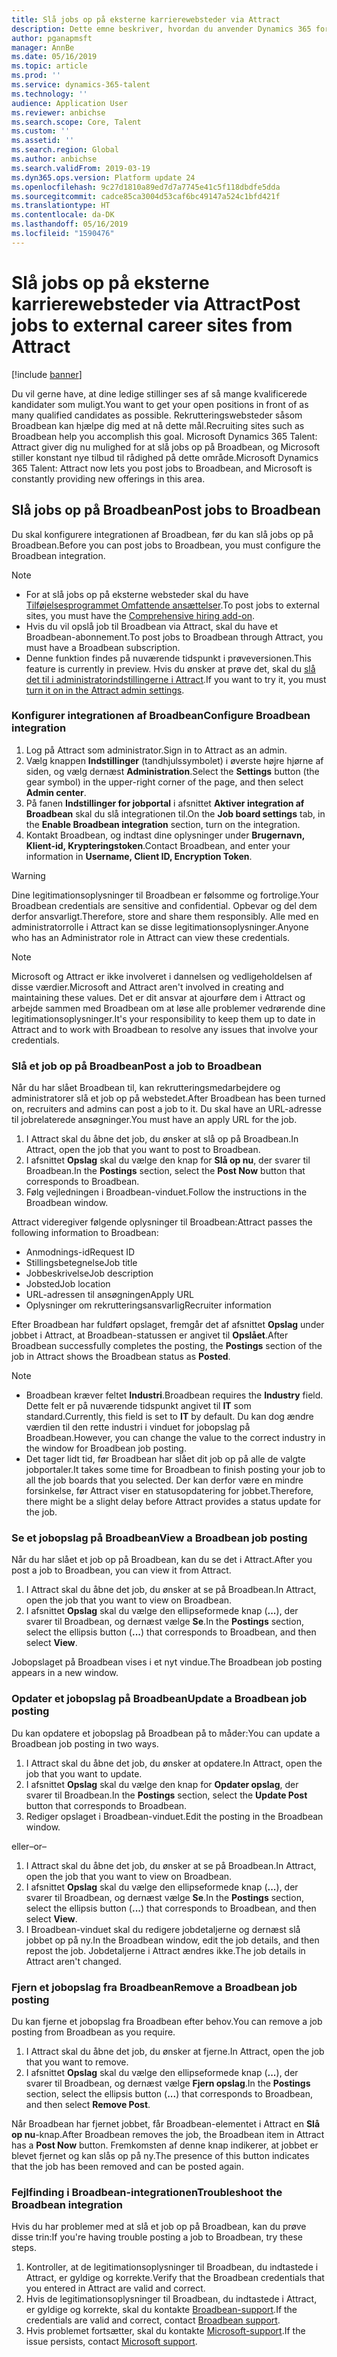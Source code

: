 ```yaml
---
title: Slå jobs op på eksterne karrierewebsteder via Attract
description: Dette emne beskriver, hvordan du anvender Dynamics 365 for Talent - Attract til at slå jobs op på eksterne rekrutteringswebsteder
author: pganapmsft
manager: AnnBe
ms.date: 05/16/2019
ms.topic: article
ms.prod: ''
ms.service: dynamics-365-talent
ms.technology: ''
audience: Application User
ms.reviewer: anbichse
ms.search.scope: Core, Talent
ms.custom: ''
ms.assetid: ''
ms.search.region: Global
ms.author: anbichse
ms.search.validFrom: 2019-03-19
ms.dyn365.ops.version: Platform update 24
ms.openlocfilehash: 9c27d1810a89ed7d7a7745e41c5f118dbdfe5dda
ms.sourcegitcommit: cadce85ca3004d53caf6bc49147a524c1bfd421f
ms.translationtype: HT
ms.contentlocale: da-DK
ms.lasthandoff: 05/16/2019
ms.locfileid: "1590476"
---
```

# <a name="post-jobs-to-external-career-sites-from-attract"></a><span data-ttu-id="646b0-103">Slå jobs op på eksterne karrierewebsteder via Attract</span><span class="sxs-lookup"><span data-stu-id="646b0-103">Post jobs to external career sites from Attract</span></span>

[!include [banner](../includes/banner.md)]

<span data-ttu-id="646b0-104">Du vil gerne have, at dine ledige stillinger ses af så mange kvalificerede kandidater som muligt.</span><span class="sxs-lookup"><span data-stu-id="646b0-104">You want to get your open positions in front of as many qualified candidates as possible.</span></span> <span data-ttu-id="646b0-105">Rekrutteringswebsteder såsom Broadbean kan hjælpe dig med at nå dette mål.</span><span class="sxs-lookup"><span data-stu-id="646b0-105">Recruiting sites such as Broadbean help you accomplish this goal.</span></span> <span data-ttu-id="646b0-106">Microsoft Dynamics 365 Talent: Attract giver dig nu mulighed for at slå jobs op på Broadbean, og Microsoft stiller konstant nye tilbud til rådighed på dette område.</span><span class="sxs-lookup"><span data-stu-id="646b0-106">Microsoft Dynamics 365 Talent: Attract now lets you post jobs to Broadbean, and Microsoft is constantly providing new offerings in this area.</span></span>

## <a name="post-jobs-to-broadbean"></a><span data-ttu-id="646b0-107">Slå jobs op på Broadbean</span><span class="sxs-lookup"><span data-stu-id="646b0-107">Post jobs to Broadbean</span></span>

<span data-ttu-id="646b0-108">Du skal konfigurere integrationen af Broadbean, før du kan slå jobs op på Broadbean.</span><span class="sxs-lookup"><span data-stu-id="646b0-108">Before you can post jobs to Broadbean, you must configure the Broadbean integration.</span></span>

> [!NOTE]
> - <span data-ttu-id="646b0-109">For at slå jobs op på eksterne websteder skal du have [Tilføjelsesprogrammet Omfattende ansættelser](https://docs.microsoft.com/dynamics365/unified-operations/talent/attract-comprehensive-hiring).</span><span class="sxs-lookup"><span data-stu-id="646b0-109">To post jobs to external sites, you must have the [Comprehensive hiring add-on](https://docs.microsoft.com/dynamics365/unified-operations/talent/attract-comprehensive-hiring).</span></span>
> - <span data-ttu-id="646b0-110">Hvis du vil opslå job til Broadbean via Attract, skal du have et Broadbean-abonnement.</span><span class="sxs-lookup"><span data-stu-id="646b0-110">To post jobs to Broadbean through Attract, you must have a Broadbean subscription.</span></span>
> - <span data-ttu-id="646b0-111">Denne funktion findes på nuværende tidspunkt i prøveversionen.</span><span class="sxs-lookup"><span data-stu-id="646b0-111">This feature is currently in preview.</span></span> <span data-ttu-id="646b0-112">Hvis du ønsker at prøve det, skal du [slå det til i administratorindstillingerne i Attract](https://docs.microsoft.com/dynamics365/unified-operations/talent/access-preview-feature).</span><span class="sxs-lookup"><span data-stu-id="646b0-112">If you want to try it, you must [turn it on in the Attract admin settings](https://docs.microsoft.com/dynamics365/unified-operations/talent/access-preview-feature).</span></span>

### <a name="configure-broadbean-integration"></a><span data-ttu-id="646b0-113">Konfigurer integrationen af Broadbean</span><span class="sxs-lookup"><span data-stu-id="646b0-113">Configure Broadbean integration</span></span>

1. <span data-ttu-id="646b0-114">Log på Attract som administrator.</span><span class="sxs-lookup"><span data-stu-id="646b0-114">Sign in to Attract as an admin.</span></span>
2. <span data-ttu-id="646b0-115">Vælg knappen **Indstillinger** (tandhjulssymbolet) i øverste højre hjørne af siden, og vælg dernæst **Administration**.</span><span class="sxs-lookup"><span data-stu-id="646b0-115">Select the **Settings** button (the gear symbol) in the upper-right corner of the page, and then select **Admin center**.</span></span>
3. <span data-ttu-id="646b0-116">På fanen **Indstillinger for jobportal** i afsnittet **Aktiver integration af Broadbean** skal du slå integrationen til.</span><span class="sxs-lookup"><span data-stu-id="646b0-116">On the **Job board settings** tab, in the **Enable Broadbean integration** section, turn on the integration.</span></span>
4. <span data-ttu-id="646b0-117">Kontakt Broadbean, og indtast dine oplysninger under **Brugernavn, Klient-id, Krypteringstoken**.</span><span class="sxs-lookup"><span data-stu-id="646b0-117">Contact Broadbean, and enter your information in **Username, Client ID, Encryption Token**.</span></span>

> [!WARNING]
> <span data-ttu-id="646b0-118">Dine legitimationsoplysninger til Broadbean er følsomme og fortrolige.</span><span class="sxs-lookup"><span data-stu-id="646b0-118">Your Broadbean credentials are sensitive and confidential.</span></span> <span data-ttu-id="646b0-119">Opbevar og del dem derfor ansvarligt.</span><span class="sxs-lookup"><span data-stu-id="646b0-119">Therefore, store and share them responsibly.</span></span> <span data-ttu-id="646b0-120">Alle med en administratorrolle i Attract kan se disse legitimationsoplysninger.</span><span class="sxs-lookup"><span data-stu-id="646b0-120">Anyone who has an Administrator role in Attract can view these credentials.</span></span>

> [!NOTE]
> <span data-ttu-id="646b0-121">Microsoft og Attract er ikke involveret i dannelsen og vedligeholdelsen af disse værdier.</span><span class="sxs-lookup"><span data-stu-id="646b0-121">Microsoft and Attract aren't involved in creating and maintaining these values.</span></span> <span data-ttu-id="646b0-122">Det er dit ansvar at ajourføre dem i Attract og arbejde sammen med Broadbean om at løse alle problemer vedrørende dine legitimationsoplysninger.</span><span class="sxs-lookup"><span data-stu-id="646b0-122">It's your responsibility to keep them up to date in Attract and to work with Broadbean to resolve any issues that involve your credentials.</span></span>

### <a name="post-a-job-to-broadbean"></a><span data-ttu-id="646b0-123">Slå et job op på Broadbean</span><span class="sxs-lookup"><span data-stu-id="646b0-123">Post a job to Broadbean</span></span>

<span data-ttu-id="646b0-124">Når du har slået Broadbean til, kan rekrutteringsmedarbejdere og administratorer slå et job op på webstedet.</span><span class="sxs-lookup"><span data-stu-id="646b0-124">After Broadbean has been turned on, recruiters and admins can post a job to it.</span></span> <span data-ttu-id="646b0-125">Du skal have an URL-adresse til jobrelaterede ansøgninger.</span><span class="sxs-lookup"><span data-stu-id="646b0-125">You must have an apply URL for the job.</span></span>

1. <span data-ttu-id="646b0-126">I Attract skal du åbne det job, du ønsker at slå op på Broadbean.</span><span class="sxs-lookup"><span data-stu-id="646b0-126">In Attract, open the job that you want to post to Broadbean.</span></span>
2. <span data-ttu-id="646b0-127">I afsnittet **Opslag** skal du vælge den knap for **Slå op nu**, der svarer til Broadbean.</span><span class="sxs-lookup"><span data-stu-id="646b0-127">In the **Postings** section, select the **Post Now** button that corresponds to Broadbean.</span></span>
3. <span data-ttu-id="646b0-128">Følg vejledningen i Broadbean-vinduet.</span><span class="sxs-lookup"><span data-stu-id="646b0-128">Follow the instructions in the Broadbean window.</span></span>

<span data-ttu-id="646b0-129">Attract videregiver følgende oplysninger til Broadbean:</span><span class="sxs-lookup"><span data-stu-id="646b0-129">Attract passes the following information to Broadbean:</span></span>

- <span data-ttu-id="646b0-130">Anmodnings-id</span><span class="sxs-lookup"><span data-stu-id="646b0-130">Request ID</span></span>
- <span data-ttu-id="646b0-131">Stillingsbetegnelse</span><span class="sxs-lookup"><span data-stu-id="646b0-131">Job title</span></span>
- <span data-ttu-id="646b0-132">Jobbeskrivelse</span><span class="sxs-lookup"><span data-stu-id="646b0-132">Job description</span></span>
- <span data-ttu-id="646b0-133">Jobsted</span><span class="sxs-lookup"><span data-stu-id="646b0-133">Job location</span></span>
- <span data-ttu-id="646b0-134">URL-adressen til ansøgningen</span><span class="sxs-lookup"><span data-stu-id="646b0-134">Apply URL</span></span>
- <span data-ttu-id="646b0-135">Oplysninger om rekrutteringsansvarlig</span><span class="sxs-lookup"><span data-stu-id="646b0-135">Recruiter information</span></span>

<span data-ttu-id="646b0-136">Efter Broadbean har fuldført opslaget, fremgår det af afsnittet **Opslag** under jobbet i Attract, at Broadbean-statussen er angivet til **Opslået**.</span><span class="sxs-lookup"><span data-stu-id="646b0-136">After Broadbean successfully completes the posting, the **Postings** section of the job in Attract shows the Broadbean status as **Posted**.</span></span>

> [!NOTE]
> - <span data-ttu-id="646b0-137">Broadbean kræver feltet **Industri**.</span><span class="sxs-lookup"><span data-stu-id="646b0-137">Broadbean requires the **Industry** field.</span></span> <span data-ttu-id="646b0-138">Dette felt er på nuværende tidspunkt angivet til **IT** som standard.</span><span class="sxs-lookup"><span data-stu-id="646b0-138">Currently, this field is set to **IT** by default.</span></span> <span data-ttu-id="646b0-139">Du kan dog ændre værdien til den rette industri i vinduet for jobopslag på Broadbean.</span><span class="sxs-lookup"><span data-stu-id="646b0-139">However, you can change the value to the correct industry in the window for Broadbean job posting.</span></span>
> - <span data-ttu-id="646b0-140">Det tager lidt tid, før Broadbean har slået dit job op på alle de valgte jobportaler.</span><span class="sxs-lookup"><span data-stu-id="646b0-140">It takes some time for Broadbean to finish posting your job to all the job boards that you selected.</span></span> <span data-ttu-id="646b0-141">Der kan derfor være en mindre forsinkelse, før Attract viser en statusopdatering for jobbet.</span><span class="sxs-lookup"><span data-stu-id="646b0-141">Therefore, there might be a slight delay before Attract provides a status update for the job.</span></span>

### <a name="view-a-broadbean-job-posting"></a><span data-ttu-id="646b0-142">Se et jobopslag på Broadbean</span><span class="sxs-lookup"><span data-stu-id="646b0-142">View a Broadbean job posting</span></span>

<span data-ttu-id="646b0-143">Når du har slået et job op på Broadbean, kan du se det i Attract.</span><span class="sxs-lookup"><span data-stu-id="646b0-143">After you post a job to Broadbean, you can view it from Attract.</span></span>

1. <span data-ttu-id="646b0-144">I Attract skal du åbne det job, du ønsker at se på Broadbean.</span><span class="sxs-lookup"><span data-stu-id="646b0-144">In Attract, open the job that you want to view on Broadbean.</span></span>
2. <span data-ttu-id="646b0-145">I afsnittet **Opslag** skal du vælge den ellipseformede knap (**...**), der svarer til Broadbean, og dernæst vælge **Se**.</span><span class="sxs-lookup"><span data-stu-id="646b0-145">In the **Postings** section, select the ellipsis button (**...**) that corresponds to Broadbean, and then select **View**.</span></span>

<span data-ttu-id="646b0-146">Jobopslaget på Broadbean vises i et nyt vindue.</span><span class="sxs-lookup"><span data-stu-id="646b0-146">The Broadbean job posting appears in a new window.</span></span>

### <a name="update-a-broadbean-job-posting"></a><span data-ttu-id="646b0-147">Opdater et jobopslag på Broadbean</span><span class="sxs-lookup"><span data-stu-id="646b0-147">Update a Broadbean job posting</span></span>

<span data-ttu-id="646b0-148">Du kan opdatere et jobopslag på Broadbean på to måder:</span><span class="sxs-lookup"><span data-stu-id="646b0-148">You can update a Broadbean job posting in two ways.</span></span>

1. <span data-ttu-id="646b0-149">I Attract skal du åbne det job, du ønsker at opdatere.</span><span class="sxs-lookup"><span data-stu-id="646b0-149">In Attract, open the job that you want to update.</span></span>
2. <span data-ttu-id="646b0-150">I afsnittet **Opslag** skal du vælge den knap for **Opdater opslag**, der svarer til Broadbean.</span><span class="sxs-lookup"><span data-stu-id="646b0-150">In the **Postings** section, select the **Update Post** button that corresponds to Broadbean.</span></span>
3. <span data-ttu-id="646b0-151">Rediger opslaget i Broadbean-vinduet.</span><span class="sxs-lookup"><span data-stu-id="646b0-151">Edit the posting in the Broadbean window.</span></span>

<span data-ttu-id="646b0-152">eller</span><span class="sxs-lookup"><span data-stu-id="646b0-152">–or–</span></span>

1. <span data-ttu-id="646b0-153">I Attract skal du åbne det job, du ønsker at se på Broadbean.</span><span class="sxs-lookup"><span data-stu-id="646b0-153">In Attract, open the job that you want to view on Broadbean.</span></span>
2. <span data-ttu-id="646b0-154">I afsnittet **Opslag** skal du vælge den ellipseformede knap (**...**), der svarer til Broadbean, og dernæst vælge **Se**.</span><span class="sxs-lookup"><span data-stu-id="646b0-154">In the **Postings** section, select the ellipsis button (**...**) that corresponds to Broadbean, and then select **View**.</span></span>
3. <span data-ttu-id="646b0-155">I Broadbean-vinduet skal du redigere jobdetaljerne og dernæst slå jobbet op på ny.</span><span class="sxs-lookup"><span data-stu-id="646b0-155">In the Broadbean window, edit the job details, and then repost the job.</span></span> <span data-ttu-id="646b0-156">Jobdetaljerne i Attract ændres ikke.</span><span class="sxs-lookup"><span data-stu-id="646b0-156">The job details in Attract aren't changed.</span></span>

### <a name="remove-a-broadbean-job-posting"></a><span data-ttu-id="646b0-157">Fjern et jobopslag fra Broadbean</span><span class="sxs-lookup"><span data-stu-id="646b0-157">Remove a Broadbean job posting</span></span>

<span data-ttu-id="646b0-158">Du kan fjerne et jobopslag fra Broadbean efter behov.</span><span class="sxs-lookup"><span data-stu-id="646b0-158">You can remove a job posting from Broadbean as you require.</span></span>

1. <span data-ttu-id="646b0-159">I Attract skal du åbne det job, du ønsker at fjerne.</span><span class="sxs-lookup"><span data-stu-id="646b0-159">In Attract, open the job that you want to remove.</span></span>
2. <span data-ttu-id="646b0-160">I afsnittet **Opslag** skal du vælge den ellipseformede knap (**...**), der svarer til Broadbean, og dernæst vælge **Fjern opslag**.</span><span class="sxs-lookup"><span data-stu-id="646b0-160">In the **Postings** section, select the ellipsis button (**...**) that corresponds to Broadbean, and then select **Remove Post**.</span></span>

<span data-ttu-id="646b0-161">Når Broadbean har fjernet jobbet, får Broadbean-elementet i Attract en **Slå op nu**-knap.</span><span class="sxs-lookup"><span data-stu-id="646b0-161">After Broadbean removes the job, the Broadbean item in Attract has a **Post Now** button.</span></span> <span data-ttu-id="646b0-162">Fremkomsten af denne knap indikerer, at jobbet er blevet fjernet og kan slås op på ny.</span><span class="sxs-lookup"><span data-stu-id="646b0-162">The presence of this button indicates that the job has been removed and can be posted again.</span></span>

### <a name="troubleshoot-the-broadbean-integration"></a><span data-ttu-id="646b0-163">Fejlfinding i Broadbean-integrationen</span><span class="sxs-lookup"><span data-stu-id="646b0-163">Troubleshoot the Broadbean integration</span></span>

<span data-ttu-id="646b0-164">Hvis du har problemer med at slå et job op på Broadbean, kan du prøve disse trin:</span><span class="sxs-lookup"><span data-stu-id="646b0-164">If you're having trouble posting a job to Broadbean, try these steps.</span></span>

1. <span data-ttu-id="646b0-165">Kontroller, at de legitimationsoplysninger til Broadbean, du indtastede i Attract, er gyldige og korrekte.</span><span class="sxs-lookup"><span data-stu-id="646b0-165">Verify that the Broadbean credentials that you entered in Attract are valid and correct.</span></span>
2. <span data-ttu-id="646b0-166">Hvis de legitimationsoplysninger til Broadbean, du indtastede i Attract, er gyldige og korrekte, skal du kontakte [Broadbean-support](https://www.broadbean.com/resources/support/).</span><span class="sxs-lookup"><span data-stu-id="646b0-166">If the credentials are valid and correct, contact [Broadbean support](https://www.broadbean.com/resources/support/).</span></span>
3. <span data-ttu-id="646b0-167">Hvis problemet fortsætter, skal du kontakte [Microsoft-support](./talent-support.md).</span><span class="sxs-lookup"><span data-stu-id="646b0-167">If the issue persists, contact [Microsoft support](./talent-support.md).</span></span>
